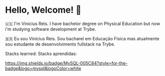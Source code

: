# Hello, Welcome! :wave:

:us: I'm Vinicius Reis. I have bachelor degree on Physical Education but now i'm studying software development at Trybe.

:brazil: Eu sou Vinicius Reis. Sou bacharel em Educação Física mas atualmente sou estudante de desenvolvimento fullstack na Trybe.


Stacks learned:
Stacks aprendidas:

https://img.shields.io/badge/MySQL-005C84?style=for-the-badge&logo=mysql&logoColor=white
